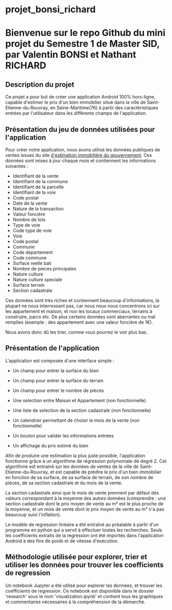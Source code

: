 # projet_bonsi_richard
# Bienvenue sur le repo Github du mini projet du Semestre 1 de Master SID, par Valentin BONSI et Nathant RICHARD

## Description du projet
Ce projet a pour but de créer une application Android 100% hors-ligne, capable d'estimer le prix d'un bien immobilier situé dans la ville de Saint-Etienne-du-Rouvray, en Seine-Maritime(76) à partir des caractéristiques entrées par l'utilisateur dans les différents champs de l'application.

## Présentation du jeu de données utilisées pour l'application
Pour créer notre application, nous avons utilisé les données publiques de ventes issues du site [d'estimation immobilière du gouvernement](https://www.app.dvf.etalab.gouv.fr/). Ces données sont mises à jour chaque mois et contiennent les informations suivantes :
- Identifiant de la vente
- Identifiant de la commune
- Identifiant de la parcelle
- Identifiant de la voie
- Code postal
- Date de la vente
- Nature de la transaction
- Valeur foncière
- Nombre de lots
- Type de voie
- Code type de voie
- Voie
- Code postal
- Commune
- Code departement
- Code commune
- Surface reelle bati
- Nombre de pieces principales
- Nature culture
- Nature culture speciale
- Surface terrain
- Section cadastrale

Ces données sont très riches et contiennent beaucoup d'informations, la plupart ne nous interressant pas, car nous nous nous concentrons ici sur les appartement et maison, et non les locaux commerciaux, terrains à construire, parcs etc. De plus certains données sont aberrantes ou mal remplies (exemple : des appartement avec une valeur foncière de 1€).

Nous avons donc dû les trier, comme vous pourrez le voir plus bas.
## Présentation de l'application
L'application est composée d'une interface simple :

- Un champ pour entrer la surface du bien
- Un champ pour entrer la surface du terrain
- Un champ pour entrer le nombre de pièces
- Une selection entre Maison et Appartement (non fonctionnelle)
- Une liste de selection de la section cadastrale (non fonctionnelle)
- Un calendrier permettant de choisir le mois de la vente (non fonctionnelle)

- Un bouton pour valider les informations entrées
- Un affichage du prix estimé du bien

Afin de produire une estimation la plus juste possible, l'application fonctionne grâce à un algorithme de régression polynomiale de degré 2. Cet algorithme est entrainé sur les données de ventes de la ville de Saint-Etienne-du-Rouvray, et est capable de prédire le prix d'un bien immobilier en fonction de sa surface, de sa surface de terrain, de son nombre de pièces, de sa section cadastrale et du mois de la vente. 

La section cadastrale ainsi que le mois de vente prennent par défaut des valeurs correspondant à la moyenne des autres données (comprendre : une section cadastrale dont le prix moyen de vente au m² est le plus proche de la moyenne, et un mois de vente dont le prix moyen de vente au m² n'a pas beaucoup suivi l'inflation).

Le modèle de regression linéaire a été entraîné au préalable à partir d'un programme en python qui a servit à effectuer toutes les recherches. Seuls les coefficients extraits de la regression ont été importés dans l'application Android à des fins de poids et de vitesse d'exécution.

## Méthodologie utilisée pour explorer, trier et utiliser les données pour trouver les coefficients de regression

Un notebook Jupyter a été utilisé pour explorer les données, et trouver les coefficients de regression. Ce notebook est disponible dans le dossier 'research' sous le nom 'visualization.ipynb' et contient tous les graphiques et commentaires nécessaires à la compréhension de la démarche.